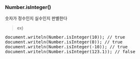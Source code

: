 ### Number.isInteger()
숫자가 정수인지 실수인지 판별한다

> ex)
<pre>
document.writeln(Number.isInteger(10)); // true
document.writeln(Number.isInteger(0)); // true
document.writeln(Number.isInteger(-10)); // true
document.writeln(Number.isInteger(123.1)); // false
</pre>